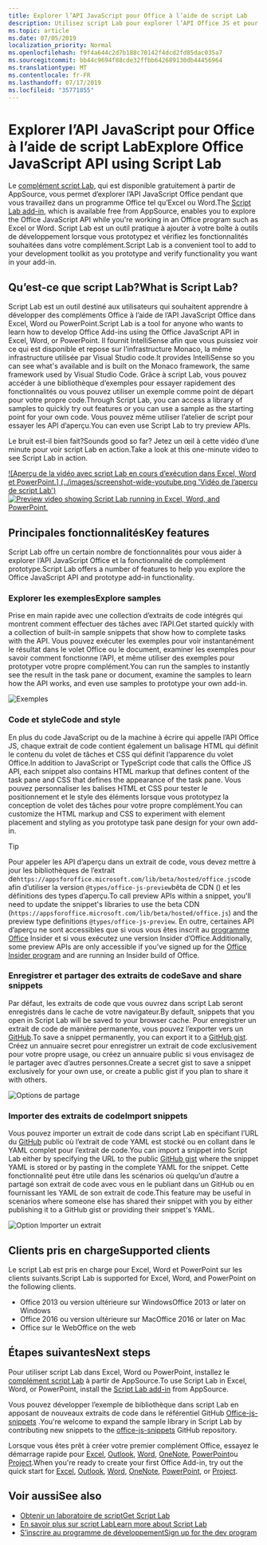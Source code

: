 ```yaml
---
title: Explorer l’API JavaScript pour Office à l’aide de script Lab
description: Utilisez script Lab pour explorer l’API Office JS et pour prototyper les fonctionnalités.
ms.topic: article
ms.date: 07/05/2019
localization_priority: Normal
ms.openlocfilehash: f9f4a644c2d7b188c70142f4dcd2fd85dac035a7
ms.sourcegitcommit: bb44c9694f88cde32ffbb642689130db44456964
ms.translationtype: MT
ms.contentlocale: fr-FR
ms.lasthandoff: 07/17/2019
ms.locfileid: "35771855"
---
```

# <a name="explore-office-javascript-api-using-script-lab"></a><span data-ttu-id="b38f9-103">Explorer l’API JavaScript pour Office à l’aide de script Lab</span><span class="sxs-lookup"><span data-stu-id="b38f9-103">Explore Office JavaScript API using Script Lab</span></span>

<span data-ttu-id="b38f9-104">Le [complément script Lab](https://appsource.microsoft.com/product/office/WA104380862), qui est disponible gratuitement à partir de AppSource, vous permet d’explorer l’API JavaScript Office pendant que vous travaillez dans un programme Office tel qu’Excel ou Word.</span><span class="sxs-lookup"><span data-stu-id="b38f9-104">The [Script Lab add-in](https://appsource.microsoft.com/product/office/WA104380862), which is available free from AppSource, enables you to explore the Office JavaScript API while you're working in an Office program such as Excel or Word.</span></span> <span data-ttu-id="b38f9-105">Script Lab est un outil pratique à ajouter à votre boîte à outils de développement lorsque vous prototypez et vérifiez les fonctionnalités souhaitées dans votre complément.</span><span class="sxs-lookup"><span data-stu-id="b38f9-105">Script Lab is a convenient tool to add to your development toolkit as you prototype and verify functionality you want in your add-in.</span></span>

## <a name="what-is-script-lab"></a><span data-ttu-id="b38f9-106">Qu’est-ce que script Lab?</span><span class="sxs-lookup"><span data-stu-id="b38f9-106">What is Script Lab?</span></span>

<span data-ttu-id="b38f9-107">Script Lab est un outil destiné aux utilisateurs qui souhaitent apprendre à développer des compléments Office à l’aide de l’API JavaScript Office dans Excel, Word ou PowerPoint.</span><span class="sxs-lookup"><span data-stu-id="b38f9-107">Script Lab is a tool for anyone who wants to learn how to develop Office Add-ins using the Office JavaScript API in Excel, Word, or PowerPoint.</span></span> <span data-ttu-id="b38f9-108">Il fournit IntelliSense afin que vous puissiez voir ce qui est disponible et repose sur l’infrastructure Monaco, la même infrastructure utilisée par Visual Studio code.</span><span class="sxs-lookup"><span data-stu-id="b38f9-108">It provides IntelliSense so you can see what's available and is built on the Monaco framework, the same framework used by Visual Studio Code.</span></span> <span data-ttu-id="b38f9-109">Grâce à script Lab, vous pouvez accéder à une bibliothèque d’exemples pour essayer rapidement des fonctionnalités ou vous pouvez utiliser un exemple comme point de départ pour votre propre code.</span><span class="sxs-lookup"><span data-stu-id="b38f9-109">Through Script Lab, you can access a library of samples to quickly try out features or you can use a sample as the starting point for your own code.</span></span> <span data-ttu-id="b38f9-110">Vous pouvez même utiliser l’atelier de script pour essayer les API d’aperçu.</span><span class="sxs-lookup"><span data-stu-id="b38f9-110">You can even use Script Lab to try preview APIs.</span></span>

<span data-ttu-id="b38f9-111">Le bruit est-il bien fait?</span><span class="sxs-lookup"><span data-stu-id="b38f9-111">Sounds good so far?</span></span> <span data-ttu-id="b38f9-112">Jetez un œil à cette vidéo d’une minute pour voir script Lab en action.</span><span class="sxs-lookup"><span data-stu-id="b38f9-112">Take a look at this one-minute video to see Script Lab in action.</span></span>

<span data-ttu-id="b38f9-113">[![Aperçu de la vidéo avec script Lab en cours d’exécution dans Excel, Word et PowerPoint.] (../images/screenshot-wide-youtube.png 'Vidéo de l’aperçu de script Lab')](https://aka.ms/scriptlabvideo)</span><span class="sxs-lookup"><span data-stu-id="b38f9-113">[![Preview video showing Script Lab running in Excel, Word, and PowerPoint.](../images/screenshot-wide-youtube.png 'Script Lab preview video')](https://aka.ms/scriptlabvideo)</span></span>

## <a name="key-features"></a><span data-ttu-id="b38f9-114">Principales fonctionnalités</span><span class="sxs-lookup"><span data-stu-id="b38f9-114">Key features</span></span>

<span data-ttu-id="b38f9-115">Script Lab offre un certain nombre de fonctionnalités pour vous aider à explorer l’API JavaScript Office et la fonctionnalité de complément prototype.</span><span class="sxs-lookup"><span data-stu-id="b38f9-115">Script Lab offers a number of features to help you explore the Office JavaScript API and prototype add-in functionality.</span></span>

### <a name="explore-samples"></a><span data-ttu-id="b38f9-116">Explorer les exemples</span><span class="sxs-lookup"><span data-stu-id="b38f9-116">Explore samples</span></span>

<span data-ttu-id="b38f9-117">Prise en main rapide avec une collection d’extraits de code intégrés qui montrent comment effectuer des tâches avec l’API.</span><span class="sxs-lookup"><span data-stu-id="b38f9-117">Get started quickly with a collection of built-in sample snippets that show how to complete tasks with the API.</span></span> <span data-ttu-id="b38f9-118">Vous pouvez exécuter les exemples pour voir instantanément le résultat dans le volet Office ou le document, examiner les exemples pour savoir comment fonctionne l’API, et même utiliser des exemples pour prototyper votre propre complément.</span><span class="sxs-lookup"><span data-stu-id="b38f9-118">You can run the samples to instantly see the result in the task pane or document, examine the samples to learn how the API works, and even use samples to prototype your own add-in.</span></span>

![Exemples](../images/script-lab-samples.jpg)

### <a name="code-and-style"></a><span data-ttu-id="b38f9-120">Code et style</span><span class="sxs-lookup"><span data-stu-id="b38f9-120">Code and style</span></span>

<span data-ttu-id="b38f9-121">En plus du code JavaScript ou de la machine à écrire qui appelle l’API Office JS, chaque extrait de code contient également un balisage HTML qui définit le contenu du volet de tâches et CSS qui définit l’apparence du volet Office.</span><span class="sxs-lookup"><span data-stu-id="b38f9-121">In addition to JavaScript or TypeScript code that calls the Office JS API, each snippet also contains HTML markup that defines content of the task pane and CSS that defines the appearance of the task pane.</span></span> <span data-ttu-id="b38f9-122">Vous pouvez personnaliser les balises HTML et CSS pour tester le positionnement et le style des éléments lorsque vous prototypez la conception de volet des tâches pour votre propre complément.</span><span class="sxs-lookup"><span data-stu-id="b38f9-122">You can customize the HTML markup and CSS to experiment with element placement and styling as you prototype task pane design for your own add-in.</span></span>

> [!TIP]
> <span data-ttu-id="b38f9-123">Pour appeler les API d’aperçu dans un extrait de code, vous devez mettre à jour les bibliothèques de l’extrait de`https://appsforoffice.microsoft.com/lib/beta/hosted/office.js`code afin d’utiliser la version `@types/office-js-preview`bêta de CDN () et les définitions des types d’aperçu.</span><span class="sxs-lookup"><span data-stu-id="b38f9-123">To call preview APIs within a snippet, you'll need to update the snippet's libraries to use the beta CDN (`https://appsforoffice.microsoft.com/lib/beta/hosted/office.js`) and the preview type definitions `@types/office-js-preview`.</span></span> <span data-ttu-id="b38f9-124">En outre, certaines API d’aperçu ne sont accessibles que si vous vous êtes inscrit au [programme Office](https://products.office.com/office-insider) Insider et si vous exécutez une version Insider d’Office.</span><span class="sxs-lookup"><span data-stu-id="b38f9-124">Additionally, some preview APIs are only accessible if you've signed up for the [Office Insider program](https://products.office.com/office-insider) and are running an Insider build of Office.</span></span>

### <a name="save-and-share-snippets"></a><span data-ttu-id="b38f9-125">Enregistrer et partager des extraits de code</span><span class="sxs-lookup"><span data-stu-id="b38f9-125">Save and share snippets</span></span>

<span data-ttu-id="b38f9-126">Par défaut, les extraits de code que vous ouvrez dans script Lab seront enregistrés dans le cache de votre navigateur.</span><span class="sxs-lookup"><span data-stu-id="b38f9-126">By default, snippets that you open in Script Lab will be saved to your browser cache.</span></span> <span data-ttu-id="b38f9-127">Pour enregistrer un extrait de code de manière permanente, vous pouvez l’exporter vers un [GitHub](https://gist.github.com).</span><span class="sxs-lookup"><span data-stu-id="b38f9-127">To save a snippet permanently, you can export it to a [GitHub gist](https://gist.github.com).</span></span> <span data-ttu-id="b38f9-128">Créez un annuaire secret pour enregistrer un extrait de code exclusivement pour votre propre usage, ou créez un annuaire public si vous envisagez de le partager avec d’autres personnes.</span><span class="sxs-lookup"><span data-stu-id="b38f9-128">Create a secret gist to save a snippet exclusively for your own use, or create a public gist if you plan to share it with others.</span></span>

![Options de partage](../images/script-lab-share.jpg)

### <a name="import-snippets"></a><span data-ttu-id="b38f9-130">Importer des extraits de code</span><span class="sxs-lookup"><span data-stu-id="b38f9-130">Import snippets</span></span>

<span data-ttu-id="b38f9-131">Vous pouvez importer un extrait de code dans script Lab en spécifiant l’URL du [GitHub](https://gist.github.com) public où l’extrait de code YAML est stocké ou en collant dans le YAML complet pour l’extrait de code.</span><span class="sxs-lookup"><span data-stu-id="b38f9-131">You can import a snippet into Script Lab either by specifying the URL to the public [GitHub gist](https://gist.github.com) where the snippet YAML is stored or by pasting in the complete YAML for the snippet.</span></span> <span data-ttu-id="b38f9-132">Cette fonctionnalité peut être utile dans les scénarios où quelqu’un d’autre a partagé son extrait de code avec vous en le publiant dans un GitHub ou en fournissant les YAML de son extrait de code.</span><span class="sxs-lookup"><span data-stu-id="b38f9-132">This feature may be useful in scenarios where someone else has shared their snippet with you by either publishing it to a GitHub gist or providing their snippet's YAML.</span></span>

![Option Importer un extrait](../images/script-lab-import-snippet.jpg)

## <a name="supported-clients"></a><span data-ttu-id="b38f9-134">Clients pris en charge</span><span class="sxs-lookup"><span data-stu-id="b38f9-134">Supported clients</span></span>

<span data-ttu-id="b38f9-135">Le script Lab est pris en charge pour Excel, Word et PowerPoint sur les clients suivants.</span><span class="sxs-lookup"><span data-stu-id="b38f9-135">Script Lab is supported for Excel, Word, and PowerPoint on the following clients.</span></span>

- <span data-ttu-id="b38f9-136">Office 2013 ou version ultérieure sur Windows</span><span class="sxs-lookup"><span data-stu-id="b38f9-136">Office 2013 or later on Windows</span></span>
- <span data-ttu-id="b38f9-137">Office 2016 ou version ultérieure sur Mac</span><span class="sxs-lookup"><span data-stu-id="b38f9-137">Office 2016 or later on Mac</span></span>
- <span data-ttu-id="b38f9-138">Office sur le Web</span><span class="sxs-lookup"><span data-stu-id="b38f9-138">Office on the web</span></span>

## <a name="next-steps"></a><span data-ttu-id="b38f9-139">Étapes suivantes</span><span class="sxs-lookup"><span data-stu-id="b38f9-139">Next steps</span></span>

<span data-ttu-id="b38f9-140">Pour utiliser script Lab dans Excel, Word ou PowerPoint, installez le [complément script Lab](https://appsource.microsoft.com/product/office/WA104380862) à partir de AppSource.</span><span class="sxs-lookup"><span data-stu-id="b38f9-140">To use Script Lab in Excel, Word, or PowerPoint, install the [Script Lab add-in](https://appsource.microsoft.com/product/office/WA104380862) from AppSource.</span></span> 

<span data-ttu-id="b38f9-141">Vous pouvez développer l’exemple de bibliothèque dans script Lab en apposant de nouveaux extraits de code dans le référentiel GitHub [Office-js-snippets](https://github.com/OfficeDev/office-js-snippets#office-js-snippets) .</span><span class="sxs-lookup"><span data-stu-id="b38f9-141">You're welcome to expand the sample library in Script Lab by contributing new snippets to the [office-js-snippets](https://github.com/OfficeDev/office-js-snippets#office-js-snippets) GitHub repository.</span></span>

<span data-ttu-id="b38f9-142">Lorsque vous êtes prêt à créer votre premier complément Office, essayez le démarrage rapide pour [Excel](../quickstarts/excel-quickstart-jquery.md), [Outlook](/outlook/add-ins/quick-start?context=office/dev/add-ins/context), [Word](../quickstarts/word-quickstart.md), [OneNote](../quickstarts/onenote-quickstart.md), [PowerPoint](../quickstarts/powerpoint-quickstart.md)ou [Project](../quickstarts/project-quickstart.md).</span><span class="sxs-lookup"><span data-stu-id="b38f9-142">When you're ready to create your first Office Add-in, try out the quick start for [Excel](../quickstarts/excel-quickstart-jquery.md), [Outlook](/outlook/add-ins/quick-start?context=office/dev/add-ins/context), [Word](../quickstarts/word-quickstart.md), [OneNote](../quickstarts/onenote-quickstart.md), [PowerPoint](../quickstarts/powerpoint-quickstart.md), or [Project](../quickstarts/project-quickstart.md).</span></span>

## <a name="see-also"></a><span data-ttu-id="b38f9-143">Voir aussi</span><span class="sxs-lookup"><span data-stu-id="b38f9-143">See also</span></span>

- [<span data-ttu-id="b38f9-144">Obtenir un laboratoire de script</span><span class="sxs-lookup"><span data-stu-id="b38f9-144">Get Script Lab</span></span>](https://appsource.microsoft.com/product/office/WA104380862)
- [<span data-ttu-id="b38f9-145">En savoir plus sur script Lab</span><span class="sxs-lookup"><span data-stu-id="b38f9-145">Learn more about Script Lab</span></span>](https://github.com/OfficeDev/script-lab#script-lab-a-microsoft-garage-project)
- [<span data-ttu-id="b38f9-146">S’inscrire au programme de développement</span><span class="sxs-lookup"><span data-stu-id="b38f9-146">Sign up for the dev program</span></span>](https://developer.microsoft.com/office/dev-program)
